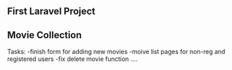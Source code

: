 ## First Laravel Project
## Movie Collection

Tasks:
-finish form for adding new movies
-moive list pages for non-reg and registered users
-fix delete movie function
....
